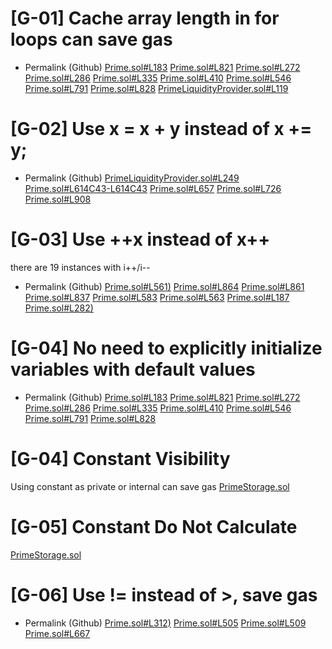 # [G-01] Cache array length in for loops can save gas
- Permalink (Github)
[Prime.sol#L183](https://github.com/VenusProtocol/venus-protocol/blob/25f863877a8ef7731652a6209b23ca0c703060ba/contracts/Tokens/Prime/Prime.sol#L183)
[Prime.sol#L821](https://github.com/VenusProtocol/venus-protocol/blob/25f863877a8ef7731652a6209b23ca0c703060ba/contracts/Tokens/Prime/Prime.sol#L821)
[Prime.sol#L272](https://github.com/VenusProtocol/venus-protocol/blob/25f863877a8ef7731652a6209b23ca0c703060ba/contracts/Tokens/Prime/Prime.sol#L272)
[Prime.sol#L286](https://github.com/VenusProtocol/venus-protocol/blob/25f863877a8ef7731652a6209b23ca0c703060ba/contracts/Tokens/Prime/Prime.sol#L286)
[Prime.sol#L335](https://github.com/VenusProtocol/venus-protocol/blob/25f863877a8ef7731652a6209b23ca0c703060ba/contracts/Tokens/Prime/Prime.sol#L335)
[Prime.sol#L410](https://github.com/VenusProtocol/venus-protocol/blob/25f863877a8ef7731652a6209b23ca0c703060ba/contracts/Tokens/Prime/Prime.sol#L410)
[Prime.sol#L546](https://github.com/VenusProtocol/venus-protocol/blob/25f863877a8ef7731652a6209b23ca0c703060ba/contracts/Tokens/Prime/Prime.sol#L546)
[Prime.sol#L791](https://github.com/VenusProtocol/venus-protocol/blob/25f863877a8ef7731652a6209b23ca0c703060ba/contracts/Tokens/Prime/Prime.sol#L791)
[Prime.sol#L828](https://github.com/VenusProtocol/venus-protocol/blob/25f863877a8ef7731652a6209b23ca0c703060ba/contracts/Tokens/Prime/Prime.sol#L828)
[PrimeLiquidityProvider.sol#L119](https://github.com/VenusProtocol/venus-protocol/blob/25f863877a8ef7731652a6209b23ca0c703060ba/contracts/Tokens/Prime/PrimeLiquidityProvider.sol#L119)
# [G-02] Use x = x + y instead of x += y;
- Permalink (Github)
[PrimeLiquidityProvider.sol#L249](https://github.com/VenusProtocol/venus-protocol/blob/25f863877a8ef7731652a6209b23ca0c703060ba/contracts/Tokens/Prime/PrimeLiquidityProvider.sol#L249)
[Prime.sol#L614C43-L614C43](https://github.com/VenusProtocol/venus-protocol/blob/25f863877a8ef7731652a6209b23ca0c703060ba/contracts/Tokens/Prime/Prime.sol#L614C43-L614C43)
[Prime.sol#L657](https://github.com/VenusProtocol/venus-protocol/blob/25f863877a8ef7731652a6209b23ca0c703060ba/contracts/Tokens/Prime/Prime.sol#L657)
[Prime.sol#L726](https://github.com/VenusProtocol/venus-protocol/blob/25f863877a8ef7731652a6209b23ca0c703060ba/contracts/Tokens/Prime/Prime.sol#L726)
[Prime.sol#L908](https://github.com/VenusProtocol/venus-protocol/blob/25f863877a8ef7731652a6209b23ca0c703060ba/contracts/Tokens/Prime/Prime.sol#L908)
# [G-03] Use ++x instead of x++
there are 19 instances with i++/i--
- Permalink (Github)
[Prime.sol#L561)](https://github.com/VenusProtocol/venus-protocol/blob/25f863877a8ef7731652a6209b23ca0c703060ba/contracts/Tokens/Prime/Prime.sol#L561)
[Prime.sol#L864](https://github.com/VenusProtocol/venus-protocol/blob/25f863877a8ef7731652a6209b23ca0c703060ba/contracts/Tokens/Prime/Prime.sol#L864)
[Prime.sol#L861](https://github.com/VenusProtocol/venus-protocol/blob/25f863877a8ef7731652a6209b23ca0c703060ba/contracts/Tokens/Prime/Prime.sol#L861)
[Prime.sol#L837](https://github.com/VenusProtocol/venus-protocol/blob/25f863877a8ef7731652a6209b23ca0c703060ba/contracts/Tokens/Prime/Prime.sol#L837)
[Prime.sol#L583](https://github.com/VenusProtocol/venus-protocol/blob/25f863877a8ef7731652a6209b23ca0c703060ba/contracts/Tokens/Prime/Prime.sol#L583)
[Prime.sol#L563](https://github.com/VenusProtocol/venus-protocol/blob/25f863877a8ef7731652a6209b23ca0c703060ba/contracts/Tokens/Prime/Prime.sol#L563)
[Prime.sol#L187](https://github.com/VenusProtocol/venus-protocol/blob/25f863877a8ef7731652a6209b23ca0c703060ba/contracts/Tokens/Prime/Prime.sol#L187)
[Prime.sol#L282)](https://github.com/VenusProtocol/venus-protocol/blob/25f863877a8ef7731652a6209b23ca0c703060ba/contracts/Tokens/Prime/Prime.sol#L282)
# [G-04] No need to explicitly initialize variables with default values
- Permalink (Github)
[Prime.sol#L183](https://github.com/VenusProtocol/venus-protocol/blob/25f863877a8ef7731652a6209b23ca0c703060ba/contracts/Tokens/Prime/Prime.sol#L183)
[Prime.sol#L821](https://github.com/VenusProtocol/venus-protocol/blob/25f863877a8ef7731652a6209b23ca0c703060ba/contracts/Tokens/Prime/Prime.sol#L821)
[Prime.sol#L272](https://github.com/VenusProtocol/venus-protocol/blob/25f863877a8ef7731652a6209b23ca0c703060ba/contracts/Tokens/Prime/Prime.sol#L272)
[Prime.sol#L286](https://github.com/VenusProtocol/venus-protocol/blob/25f863877a8ef7731652a6209b23ca0c703060ba/contracts/Tokens/Prime/Prime.sol#L286)
[Prime.sol#L335](https://github.com/VenusProtocol/venus-protocol/blob/25f863877a8ef7731652a6209b23ca0c703060ba/contracts/Tokens/Prime/Prime.sol#L335)
[Prime.sol#L410](https://github.com/VenusProtocol/venus-protocol/blob/25f863877a8ef7731652a6209b23ca0c703060ba/contracts/Tokens/Prime/Prime.sol#L410)
[Prime.sol#L546](https://github.com/VenusProtocol/venus-protocol/blob/25f863877a8ef7731652a6209b23ca0c703060ba/contracts/Tokens/Prime/Prime.sol#L546)
[Prime.sol#L791](https://github.com/VenusProtocol/venus-protocol/blob/25f863877a8ef7731652a6209b23ca0c703060ba/contracts/Tokens/Prime/Prime.sol#L791)
[Prime.sol#L828](https://github.com/VenusProtocol/venus-protocol/blob/25f863877a8ef7731652a6209b23ca0c703060ba/contracts/Tokens/Prime/Prime.sol#L828)
# [G-04] Constant Visibility
Using constant as private or internal can save gas
[PrimeStorage.sol](https://github.com/VenusProtocol/venus-protocol/blob/25f863877a8ef7731652a6209b23ca0c703060ba/contracts/Tokens/Prime/PrimeStorage.sol)
# [G-05] Constant Do Not Calculate
[PrimeStorage.sol](https://github.com/VenusProtocol/venus-protocol/blob/25f863877a8ef7731652a6209b23ca0c703060ba/contracts/Tokens/Prime/PrimeStorage.sol)
# [G-06] Use != instead of >, save gas
- Permalink (Github)
[Prime.sol#L312)](https://github.com/VenusProtocol/venus-protocol/blob/25f863877a8ef7731652a6209b23ca0c703060ba/contracts/Tokens/Prime/Prime.sol#L312)
[Prime.sol#L505](https://github.com/VenusProtocol/venus-protocol/blob/25f863877a8ef7731652a6209b23ca0c703060ba/contracts/Tokens/Prime/Prime.sol#L505)
[Prime.sol#L509](https://github.com/VenusProtocol/venus-protocol/blob/25f863877a8ef7731652a6209b23ca0c703060ba/contracts/Tokens/Prime/Prime.sol#L509)
[Prime.sol#L667](https://github.com/VenusProtocol/venus-protocol/blob/25f863877a8ef7731652a6209b23ca0c703060ba/contracts/Tokens/Prime/Prime.sol#L667)